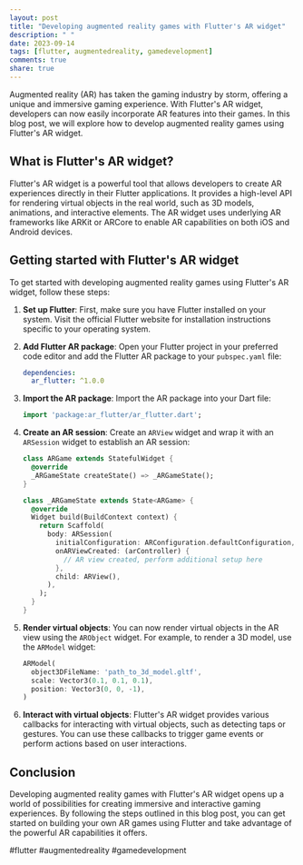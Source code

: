 ```yaml
---
layout: post
title: "Developing augmented reality games with Flutter's AR widget"
description: " "
date: 2023-09-14
tags: [flutter, augmentedreality, gamedevelopment]
comments: true
share: true
---
```


Augmented reality (AR) has taken the gaming industry by storm, offering a unique and immersive gaming experience. With Flutter's AR widget, developers can now easily incorporate AR features into their games. In this blog post, we will explore how to develop augmented reality games using Flutter's AR widget.

## What is Flutter's AR widget?

Flutter's AR widget is a powerful tool that allows developers to create AR experiences directly in their Flutter applications. It provides a high-level API for rendering virtual objects in the real world, such as 3D models, animations, and interactive elements. The AR widget uses underlying AR frameworks like ARKit or ARCore to enable AR capabilities on both iOS and Android devices.

## Getting started with Flutter's AR widget

To get started with developing augmented reality games using Flutter's AR widget, follow these steps:

1. **Set up Flutter**: First, make sure you have Flutter installed on your system. Visit the official Flutter website for installation instructions specific to your operating system.

2. **Add Flutter AR package**: Open your Flutter project in your preferred code editor and add the Flutter AR package to your `pubspec.yaml` file:

   ```yaml
   dependencies:
     ar_flutter: ^1.0.0
   ```

3. **Import the AR package**: Import the AR package into your Dart file:

   ```dart
   import 'package:ar_flutter/ar_flutter.dart';
   ```

4. **Create an AR session**: Create an `ARView` widget and wrap it with an `ARSession` widget to establish an AR session:

   ```dart
   class ARGame extends StatefulWidget {
     @override
     _ARGameState createState() => _ARGameState();
   }

   class _ARGameState extends State<ARGame> {
     @override
     Widget build(BuildContext context) {
       return Scaffold(
         body: ARSession(
           initialConfiguration: ARConfiguration.defaultConfiguration,
           onARViewCreated: (arController) {
             // AR view created, perform additional setup here
           },
           child: ARView(),
         ),
       );
     }
   }
   ```

5. **Render virtual objects**: You can now render virtual objects in the AR view using the `ARObject` widget. For example, to render a 3D model, use the `ARModel` widget:

   ```dart
   ARModel(
     object3DFileName: 'path_to_3d_model.gltf',
     scale: Vector3(0.1, 0.1, 0.1),
     position: Vector3(0, 0, -1),
   )
   ```

6. **Interact with virtual objects**: Flutter's AR widget provides various callbacks for interacting with virtual objects, such as detecting taps or gestures. You can use these callbacks to trigger game events or perform actions based on user interactions.

## Conclusion

Developing augmented reality games with Flutter's AR widget opens up a world of possibilities for creating immersive and interactive gaming experiences. By following the steps outlined in this blog post, you can get started on building your own AR games using Flutter and take advantage of the powerful AR capabilities it offers.

#flutter #augmentedreality #gamedevelopment